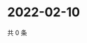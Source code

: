 # 2022-02-10

共 0 条

<!-- BEGIN WEIBO -->
<!-- 最后更新时间 Thu Feb 10 2022 08:34:12 GMT+0800 (China Standard Time) -->

<!-- END WEIBO -->
